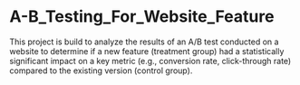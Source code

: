 # A-B_Testing_For_Website_Feature
This project is build to analyze the results of an A/B test conducted on a website to determine if a new feature (treatment group) had a statistically significant impact on a key metric (e.g., conversion rate, click-through rate) compared to the existing version (control group).
